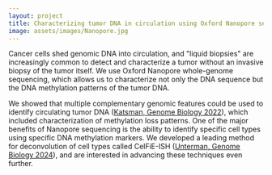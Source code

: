 ```yaml
---
layout: project
title: Characterizing tumor DNA in circulation using Oxford Nanopore sequencing
image: assets/images/Nanopore.jpg
---
```


Cancer cells shed genomic DNA into circulation, and "liquid biopsies" are increasingly common to detect and characterize a tumor without an invasive biopsy of the tumor itself. We use Oxford Nanopore whole-genome sequencing, which allows us to characterize not only the DNA sequence but the DNA methylation patterns of the tumor DNA.

We showed that multiple complementary genomic features could be used to identify circulating tumor DNA (<a href="https://doi.org/10.1186/s13059-022-02710-1" target="_blank">Katsman, Genome Biology 2022</a>), which included characterization of methylation loss patterns. One of the major benefits of Nanopore sequencing is the ability to identify specific cell types using specific DNA methylation markers. We developed a leading method for deconvolution of cell types called CelFiE-ISH (<a href="https://doi.org/10.1186/s13059-024-03275-x" target="_blank">Unterman, Genome Biology 2024</a>), and are interested in advancing these techniques even further.
